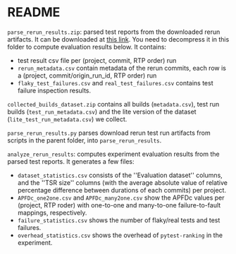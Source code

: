 # README

`parse_rerun_results.zip`: parsed test reports from the downloaded rerun artifacts.
It can be downloaded at [this link](https://drive.google.com/file/d/1rn6ayFg55BQEeWMWfd6w72E6-SoVYqPE/view?usp=sharing).
You need to decompress it in this folder to compute evaluation results below.
It contains:
- test result csv file per (project, commit, RTP order) run
- `rerun_metadata.csv` contain metadata of the rerun commits, each row is a (project, commit/origin_run_id, RTP order) run
- `flaky_test_failures.csv` and `real_test_failures.csv` contains test failure inspection results.


`collected_builds_dataset.zip` contains all builds (`metadata.csv`), test run builds (`test_run_metadata.csv`) and the lite version of the dataset (`lite_test_run_metadata.csv`) we collect.

`parse_rerun_results.py` parses download rerun test run artifacts from scripts in the parent folder, into `parse_rerun_results`.

`analyze_rerun_results`: computes experiment evaluation results from the parsed test reports. It generates a few files:
- `dataset_statistics.csv` consists of the ''Evaluation dataset'' columns, and the ''TSR size'' columns (with the average absolute value of relative percentage difference between durations of each commits) per project.
- `APFDc_one2one.csv` and `APFDc_many2one.csv` show the APFDc values per (project, RTP roder) with one-to-one and many-to-one failure-to-fault mappings, respectively.
- `failure_statistics.csv` shows the number of flaky/real tests and test failures.
- `overhead_statistics.csv` shows the overhead of `pytest-ranking` in the experiment.
